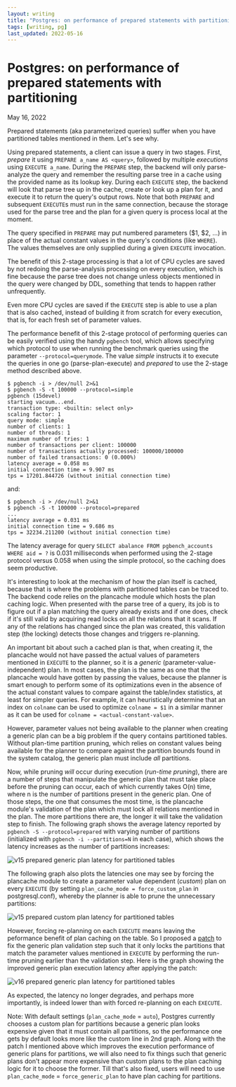 ```yaml
---
layout: writing
title: "Postgres: on performance of prepared statements with partitioning"
tags: [writing, pg]
last_updated: 2022-05-16
---
```

# Postgres: on performance of prepared statements with partitioning

May 16, 2022

Prepared statements (aka parameterized queries) suffer when you have partitioned
tables mentioned in them.  Let's see why.

Using prepared statements, a client can issue a query in two stages.  First, *prepare*
it using `PREPARE a_name AS <query>`, followed by multiple *executions* using
`EXECUTE a_name`.  During the `PREPARE` step, the backend will only parse-analyze the
query and remember the resulting parse tree in a cache using the provided name as its
lookup key.  During each `EXECUTE` step, the backend will look that parse tree up in
the cache, create or look up a plan for it, and execute it to return the query's output
rows.  Note that both `PREPARE` and subsequent `EXECUTE`s must run in the same connection,
because the storage used for the parse tree and the plan for a given query is process
local at the moment.

The query specified in `PREPARE` may put numbered parameters ($1, $2, ...) in place of
the actual constant values in the query's conditions (like `WHERE`).  The values themselves
are only supplied during a given `EXECUTE` invocation. 
 
The benefit of this 2-stage processing is that a lot of CPU cycles are saved by not redoing
the parse-analysis processing on every execution, which is fine because the parse tree does
not change unless objects mentioned in the query were changed by DDL, something that tends
to happen rather unfrequently.

Even more CPU cycles are saved if the `EXECUTE` step is able to use a plan that is also
cached, instead of building it from scratch for every execution, that is, for each fresh
set of parameter values.

The performance benefit of this 2-stage protocol of performing queries can be easily
verified using the handy `pgbench` tool, which allows specifying which protocol to use
when running the benchmark queries using the parameter `--protocol=querymode`. The value
*simple* instructs it to execute the queries in one go (parse-plan-execute) and *prepared*
to use the 2-stage method described above.

```
$ pgbench -i > /dev/null 2>&1
$ pgbench -S -t 100000 --protocol=simple
pgbench (15devel)
starting vacuum...end.
transaction type: <builtin: select only>
scaling factor: 1
query mode: simple
number of clients: 1
number of threads: 1
maximum number of tries: 1
number of transactions per client: 100000
number of transactions actually processed: 100000/100000
number of failed transactions: 0 (0.000%)
latency average = 0.058 ms
initial connection time = 9.907 ms
tps = 17201.844726 (without initial connection time)
```

and:

```
$ pgbench -i > /dev/null 2>&1
$ pgbench -S -t 100000 --protocol=prepared
...
latency average = 0.031 ms
initial connection time = 9.686 ms
tps = 32234.211200 (without initial connection time)
```

The latency average for query `SELECT abalance FROM pgbench_accounts WHERE aid = ?` is 0.031
milliseconds when performed using the 2-stage protocol versus 0.058 when using the simple protocol,
so the caching does seem productive.

It's interesting to look at the mechanism of how the plan itself is cached, because that is where
the problems with partitioned tables can be traced to.  The backend code relies on the plancache
module which hosts the plan caching logic.  When presented with the parse tree of a query, its job
is to figure out if a plan matching the query already exists and if one does, check if it's still
valid by acquiring read locks on all the relations that it scans.  If any of the relations has
changed since the plan was created, this validation step (the locking) detects those changes and
triggers re-planning.

An important bit about such a cached plan is that, when creating it, the plancache would not have
passed the actual values of parameters mentioned in `EXECUTE` to the planner, so it is a *generic*
(parameter-value-independent) plan.  In most cases, the plan is the same as one that the plancache
would have gotten by passing the values, because the planner is smart enough to perform some of its
optimizations even in the absence of the actual constant values to compare against the table/index
statistics, at least for simpler queries.  For example, it can heuristically determine that an index
on `colname` can be used to optimize `colname = $1` in a similar manner as it can be used for
`colname = <actual-constant-value>`.

However, parameter values not being available to the planner when creating a generic plan can
be a big problem if the query contains partitioned tables. Without plan-time partition pruning,
which relies on constant values being available for the planner to compare against the partition
bounds found in the system catalog, the generic plan must include *all* partitions.

Now, while pruning *will* occur during execution (*run-time pruning*), there are a number of steps
that manipulate the generic plan that must take place before the pruning can occur, each of which
currently takes O(n) time, where n is the number of partitions present in the generic plan.  One of
those steps, the one that consumes the most time, is the plancache module's validation of the plan
which must lock all relations mentioned in the plan.  The more partitions there are, the longer it
will take the validation step to finish.  The following graph shows the average latency reported by
`pgbench -S --protocol=prepared` with varying number of partitions (initialized with
`pgbench -i --partitions=N` in each case), which shows the latency increases as the number of
partitions increases:

![v15 prepared generic plan latency for partitioned tables](https://s3.ap-northeast-1.amazonaws.com/amitlan.com/files/param-partition-woes-img1.png)

The following graph also plots the latencies one may see by forcing the plancache module to
create a parameter value dependent (*custom*) plan on every `EXECUTE` (by setting `plan_cache_mode =
force_custom_plan` in postgresql.conf), whereby the planner is able to prune the unnecessary
partitions:

![v15 prepared custom plan latency for partitioned tables](https://s3.ap-northeast-1.amazonaws.com/amitlan.com/files/param-partition-woes-img2.png)

However, forcing re-planning on each `EXECUTE` means leaving the peformance benefit of plan caching
on the table.  So I proposed a [patch](https://commitfest.postgresql.org/38/3478/) to fix the
generic plan validation step such that it only locks the partitions that match the parameter values
mentioned in `EXECUTE` by performing the run-time pruning earlier than the validation step.  Here is
the graph showing the improved generic plan execution latency after applying the patch:

![v16 prepared generic plan latency for partitioned tables](https://s3.ap-northeast-1.amazonaws.com/amitlan.com/files/param-partition-woes-img3.png)

As expected, the latency no longer degrades, and perhaps more importantly, is indeed lower than with
forced re-planning on each `EXECUTE`.

Note: With default settings (`plan_cache_mode` = `auto`), Postgres currently chooses a custom plan
for partitions because a generic plan looks expensive given that it must contain all partitions, so
the performance one gets by default looks more like the custom line in 2nd graph. Along with the patch
I mentioned above which improves the execution performance of generic plans for partitions, we will
also need to fix things such that generic plans don't appear more expensive than custom plans to the
plan caching logic for it to choose the former.  Till that's also fixed, users will need to use
`plan_cache_mode` = `force_generic_plan` to have plan caching for partitions.

